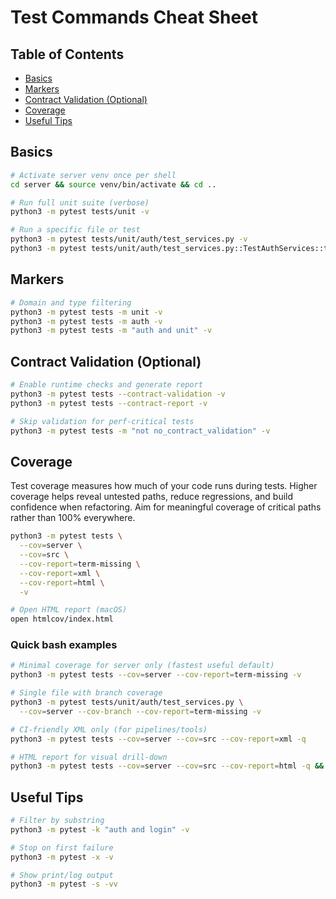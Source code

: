 # Test Commands Cheat Sheet

## Table of Contents

- [Basics](#basics)
- [Markers](#markers)
- [Contract Validation (Optional)](#contract-validation-optional)
- [Coverage](#coverage)
- [Useful Tips](#useful-tips)

## Basics

```bash
# Activate server venv once per shell
cd server && source venv/bin/activate && cd ..

# Run full unit suite (verbose)
python3 -m pytest tests/unit -v

# Run a specific file or test
python3 -m pytest tests/unit/auth/test_services.py -v
python3 -m pytest tests/unit/auth/test_services.py::TestAuthServices::test_login_success -v
```

## Markers

```bash
# Domain and type filtering
python3 -m pytest tests -m unit -v
python3 -m pytest tests -m auth -v
python3 -m pytest tests -m "auth and unit" -v
```

## Contract Validation (Optional)

```bash
# Enable runtime checks and generate report
python3 -m pytest tests --contract-validation -v
python3 -m pytest tests --contract-report -v

# Skip validation for perf-critical tests
python3 -m pytest tests -m "not no_contract_validation" -v
```

## Coverage
Test coverage measures how much of your code runs during tests. Higher coverage helps reveal untested paths, reduce regressions, and build confidence when refactoring. Aim for meaningful coverage of critical paths rather than 100% everywhere.

```bash
python3 -m pytest tests \
  --cov=server \
  --cov=src \
  --cov-report=term-missing \
  --cov-report=xml \
  --cov-report=html \
  -v

# Open HTML report (macOS)
open htmlcov/index.html
```

### Quick bash examples

```bash
# Minimal coverage for server only (fastest useful default)
python3 -m pytest tests --cov=server --cov-report=term-missing -v

# Single file with branch coverage
python3 -m pytest tests/unit/auth/test_services.py \
  --cov=server --cov-branch --cov-report=term-missing -v

# CI-friendly XML only (for pipelines/tools)
python3 -m pytest tests --cov=server --cov=src --cov-report=xml -q

# HTML report for visual drill‑down
python3 -m pytest tests --cov=server --cov=src --cov-report=html -q && open htmlcov/index.html
```

## Useful Tips

```bash
# Filter by substring
python3 -m pytest -k "auth and login" -v

# Stop on first failure
python3 -m pytest -x -v

# Show print/log output
python3 -m pytest -s -vv
```



